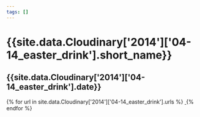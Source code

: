 ```yaml
---
tags: []
---
```

<div itemscope itemtype="http://schema.org/Photograph">
  <h1>{{site.data.Cloudinary['2014']['04-14_easter_drink'].short_name}}</h1>
  <h2 class="event-date">{{site.data.Cloudinary['2014']['04-14_easter_drink'].date}}</h2>
  {% for url in site.data.Cloudinary['2014']['04-14_easter_drink'].urls %}
    <a itemprop="image" class="swipebox" title="" href="{{ site.cloudinary.baseurl }}/{{ url }}">
      <img alt="" itemprop="thumbnailUrl" src="{{ site.cloudinary.baseurl }}/h_150/{{ url }}" />
      <meta itemprop="isFamilyFriendly" content="true" />
    </a>
  {% endfor %}
</div>
